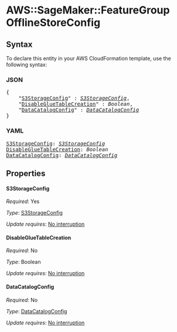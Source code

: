 # AWS::SageMaker::FeatureGroup OfflineStoreConfig

## Syntax

To declare this entity in your AWS CloudFormation template, use the following syntax:

### JSON

<pre>
{
    "<a href="#s3storageconfig" title="S3StorageConfig">S3StorageConfig</a>" : <i><a href="s3storageconfig.md">S3StorageConfig</a></i>,
    "<a href="#disablegluetablecreation" title="DisableGlueTableCreation">DisableGlueTableCreation</a>" : <i>Boolean</i>,
    "<a href="#datacatalogconfig" title="DataCatalogConfig">DataCatalogConfig</a>" : <i><a href="datacatalogconfig.md">DataCatalogConfig</a></i>
}
</pre>

### YAML

<pre>
<a href="#s3storageconfig" title="S3StorageConfig">S3StorageConfig</a>: <i><a href="s3storageconfig.md">S3StorageConfig</a></i>
<a href="#disablegluetablecreation" title="DisableGlueTableCreation">DisableGlueTableCreation</a>: <i>Boolean</i>
<a href="#datacatalogconfig" title="DataCatalogConfig">DataCatalogConfig</a>: <i><a href="datacatalogconfig.md">DataCatalogConfig</a></i>
</pre>

## Properties

#### S3StorageConfig

_Required_: Yes

_Type_: <a href="s3storageconfig.md">S3StorageConfig</a>

_Update requires_: [No interruption](https://docs.aws.amazon.com/AWSCloudFormation/latest/UserGuide/using-cfn-updating-stacks-update-behaviors.html#update-no-interrupt)

#### DisableGlueTableCreation

_Required_: No

_Type_: Boolean

_Update requires_: [No interruption](https://docs.aws.amazon.com/AWSCloudFormation/latest/UserGuide/using-cfn-updating-stacks-update-behaviors.html#update-no-interrupt)

#### DataCatalogConfig

_Required_: No

_Type_: <a href="datacatalogconfig.md">DataCatalogConfig</a>

_Update requires_: [No interruption](https://docs.aws.amazon.com/AWSCloudFormation/latest/UserGuide/using-cfn-updating-stacks-update-behaviors.html#update-no-interrupt)

